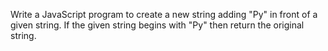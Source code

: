 Write a JavaScript program to create a new string adding "Py" in front of a given string. If the given string begins with "Py" then return the original string.